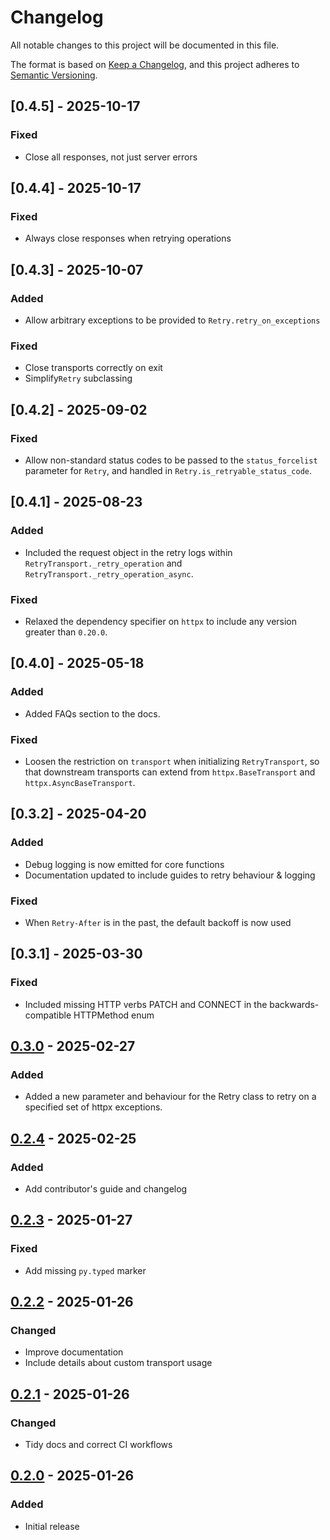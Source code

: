 # Changelog

All notable changes to this project will be documented in this file.

The format is based on [Keep a Changelog](https://keepachangelog.com/en/1.1.0/),
and this project adheres to [Semantic Versioning](https://semver.org/spec/v2.0.0.html).

## [0.4.5] - 2025-10-17

### Fixed
- Close all responses, not just server errors

## [0.4.4] - 2025-10-17

### Fixed
- Always close responses when retrying operations


## [0.4.3] - 2025-10-07

### Added
- Allow arbitrary exceptions to be provided to `Retry.retry_on_exceptions`

### Fixed
- Close transports correctly on exit
- Simplify`Retry` subclassing

## [0.4.2] - 2025-09-02

### Fixed
- Allow non-standard status codes to be passed to the `status_forcelist` parameter for `Retry`, and handled
in `Retry.is_retryable_status_code`.

## [0.4.1] - 2025-08-23

### Added
- Included the request object in the retry logs within `RetryTransport._retry_operation` and `RetryTransport._retry_operation_async`.

### Fixed
- Relaxed the dependency specifier on `httpx` to include any version greater than `0.20.0`.

## [0.4.0] - 2025-05-18

### Added
- Added FAQs section to the docs.

### Fixed
- Loosen the restriction on `transport` when initializing `RetryTransport`, so that downstream transports can extend
from `httpx.BaseTransport` and `httpx.AsyncBaseTransport`.

## [0.3.2] - 2025-04-20

### Added
- Debug logging is now emitted for core functions
- Documentation updated to include guides to retry behaviour & logging

### Fixed
- When `Retry-After` is in the past, the default backoff is now used

## [0.3.1] - 2025-03-30

### Fixed
- Included missing HTTP verbs PATCH and CONNECT in the backwards-compatible HTTPMethod enum

## [0.3.0] - 2025-02-27

### Added
- Added a new parameter and behaviour for the Retry class to retry on a specified set of httpx exceptions.

## [0.2.4] - 2025-02-25

### Added
- Add contributor's guide and changelog

## [0.2.3] - 2025-01-27

### Fixed
- Add missing `py.typed` marker

## [0.2.2] - 2025-01-26

### Changed
- Improve documentation
- Include details about custom transport usage

## [0.2.1] - 2025-01-26

### Changed
- Tidy docs and correct CI workflows

## [0.2.0] - 2025-01-26

### Added
- Initial release

[Unreleased]: https://github.com/will-ockmore/httpx-retries/compare/0.3.0...HEAD
[0.3.0]: https://github.com/will-ockmore/httpx-retries/releases/tag/0.3.0
[0.2.4]: https://github.com/will-ockmore/httpx-retries/releases/tag/0.2.4
[0.2.3]: https://github.com/will-ockmore/httpx-retries/releases/tag/0.2.3
[0.2.2]: https://github.com/will-ockmore/httpx-retries/releases/tag/0.2.2
[0.2.1]: https://github.com/will-ockmore/httpx-retries/releases/tag/0.2.1
[0.2.0]: https://github.com/will-ockmore/httpx-retries/releases/tag/0.2.0
